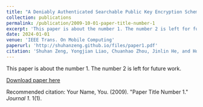 ```yaml
---
title: "A Deniably Authenticated Searchable Public Key Encryption Scheme in Mobile Electronic Mail System"
collection: publications
permalink: /publication/2009-10-01-paper-title-number-1
excerpt: 'This paper is about the number 1. The number 2 is left for future work.'
date: 2024-01-01
venue: 'IEEE Trans. On Mobile Computing'
paperurl: 'http://shuhanzeng.github.io/files/paper1.pdf'
citation: 'Shuhan Zeng, Yongjian Liao, Chuanhao Zhou, Jinlin He, and Hongwei Wang. (2009). &quot;Paper Title Number 1.&quot; <i>Journal 1</i>. 1(1).'
---
```

This paper is about the number 1. The number 2 is left for future work.

[Download paper here](http://academicpages.github.io/files/paper1.pdf)

Recommended citation: Your Name, You. (2009). "Paper Title Number 1." <i>Journal 1</i>. 1(1).
